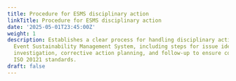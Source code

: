 ```yaml
---
title: Procedure for ESMS disciplinary action
linkTitle: Procedure for ESMS disciplinary action
date: '2025-05-01T23:45:00Z'
weight: 1
description: Establishes a clear process for handling disciplinary actions under the
  Event Sustainability Management System, including steps for issue identification,
  investigation, corrective action planning, and follow-up to ensure compliance with
  ISO 20121 standards.
draft: false
---
```



<!-- Unsupported block type: table_of_contents -->

<!-- Unsupported block type: unsupported -->

